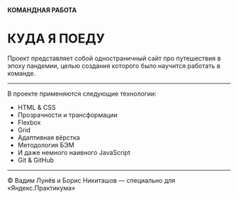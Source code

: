 #### КОМАНДНАЯ РАБОТА

# КУДА Я ПОЕДУ

Проект представляет собой одностраничный сайт про путешествия в эпоху пандемии, целью создания которого было научится работать в команде.

***

В проекте применяются следующие технологии:

* HTML & CSS
* Прозрачности и трансформации
* Flexbox
* Grid
* Адаптивная вёрстка
* Методология БЭМ
* И даже немного наивного JavaScript
* Git & GitHub

***

&COPY; Вадим Лунёв и Борис Никиташов — специально для «Яндекс.Практикума»